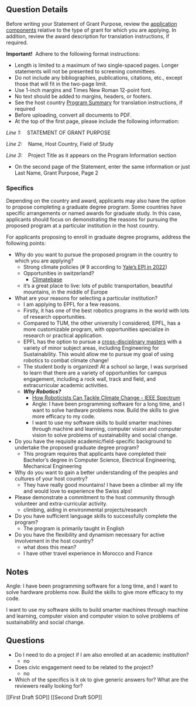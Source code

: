 ## Question Details

Before writing your Statement of Grant Purpose, review the [application components](https://us.fulbrightonline.org/applicants/application-components) relative to the type of grant for which you are applying․ In addition, review the award description for translation instructions, if required․

**Important!**  Adhere to the following format instructions:

- Length is limited to a maximum of two single-spaced pages․ Longer statements will not be presented to screening committees․
- Do not include any bibliographies, publications, citations, etc․, except those that will fit in the two-page limit․
- Use 1-inch margins and Times New Roman 12-point font.
- No text should be added to margins, headers, or footers.
- See the host country [Program Summary](http://us.fulbrightonline.org/countries/regions) for translation instructions, if required
- Before uploading, convert all documents to PDF.
- At the top of the first page, please include the following information:

*Line 1:*    STATEMENT OF GRANT PURPOSE

*Line 2:*    Name, Host Country, Field of Study

*Line 3:*    Project Title as it appears on the Program Information section

- On the second page of the Statement, enter the same information or just Last Name, Grant Purpose, Page 2

### Specifics

Depending on the country and award, applicants may also have the option to propose completing a graduate degree program. Some countries have specific arrangements or named awards for graduate study. In this case, applicants should focus on demonstrating the reasons for pursuing the proposed program at a particular institution in the host country.

For applicants proposing to enroll in graduate degree programs, address the following points:

- Why do you want to pursue the proposed program in the country to which you are applying?
    - Strong climate policies (# 9 according to [Yale’s EPI in 2022](https://epi.yale.edu/epi-results/2022/component/epi))
    - Opportunities in switzerland?
        - [Climatebase](https://climatebase.org/)
    - it’s a great place to live: lots of public transportation, beautiful mountains, in the middle of Europe
- What are your reasons for selecting a particular institution?
    - I am applying to EPFL for a few reasons.
    - Firstly, it has one of the best robotics programs in the world with lots of research opportunities.
    - Compared to TUM, the other university I considered, EPFL, has a more customizable program, with opportunities specialize in research or practical application.
    - EPFL has the option to pursue a [cross-disciplinary masters](https://www.epfl.ch/education/master/wp-content/uploads/2019/01/STI_SMT_RO_MA.pdf) with a variety of minor subject areas, including Engineering for Sustainability. This would allow me to pursue my goal of using robotics to combat climate change!
    - The student body is organized! At a school so large, I was surprised to learn that there are a variety of opportunities for campus engagement, including a rock wall, track and field, and extracurricular academic activities.
    - ***Why Robotics?***
        - [How Roboticists Can Tackle Climate Change - IEEE Spectrum](https://spectrum.ieee.org/robotics-climate-change)
        - Angle: I have been programming software for a long time, and I want to solve hardware problems now. Build the skills to give more efficacy to my code.
        - I want to use my software skills to build smarter machines through machine and learning, computer vision and computer vision to solve problems of sustainability and social change.
- Do you have the requisite academic/field-specific background to undertake the proposed graduate degree program?
    - This program requires that applicants have completed their  Bachelor’s degree in Computer Science, Electrical Engineering, Mechanical Engineering
- Why do you want to gain a better understanding of the peoples and cultures of your host country?
    - They have really good mountains! I have been a climber all my life and would love to experience the Swiss alps!
- Please demonstrate a commitment to the host community through volunteer and extra-curricular activity.
    - climbing, aiding in environmental projects/research
- Do you have sufficient language skills to successfully complete the program?
    - The program is primarily taught in English
- Do you have the flexibility and dynamism necessary for active involvement in the host country?
    - what does this mean?
    - I have other travel experience in Morocco and France

## Notes

Angle: I have been programming software for a long time, and I want to solve hardware problems now. Build the skills to give more efficacy to my code.

I want to use my software skills to build smarter machines through machine and learning, computer vision and computer vision to solve problems of sustainability and social change. 

## Questions

- Do I need to do a project if I am also enrolled at an academic institution?
    - no
- Does civic engagement need to be related to the project?
    - no
- Which of the specifics is it ok to give generic answers for? What are the reviewers really looking for?

[[First Draft SOP]]
[[Second Draft SOP]]